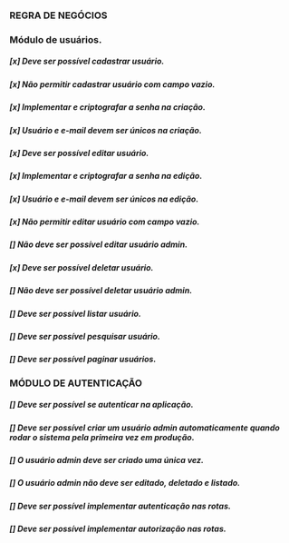 ### REGRA DE NEGÓCIOS
### Módulo de usuários.
##### [x] Deve ser possível cadastrar usuário.
##### [x] Não permitir cadastrar usuário com campo vazio.
##### [x] Implementar e criptografar a senha na criação.
##### [x] Usuário e e-mail devem ser únicos na criação.

##### [x] Deve ser possível editar usuário.
##### [x] Implementar e criptografar a senha na edição.
##### [x] Usuário e e-mail devem ser únicos na edição.
##### [x] Não permitir editar usuário com campo vazio.
##### [] Não deve ser possível editar usuário admin.

##### [x] Deve ser possível deletar usuário.
##### [] Não deve ser possível deletar usuário admin.

##### [] Deve ser possível listar usuário.
##### [] Deve ser possível pesquisar usuário.
##### [] Deve ser possível paginar usuários.

### MÓDULO DE AUTENTICAÇÃO

##### [] Deve ser possível se autenticar na aplicação.
##### [] Deve ser possível criar um usuário admin automaticamente quando rodar o sistema pela primeira vez em produção.
##### [] O usuário admin deve ser criado uma única vez.
##### [] O usuário admin não deve ser editado, deletado e listado.
##### [] Deve ser possível implementar autenticação nas rotas.
##### [] Deve ser possível implementar autorização nas rotas.


